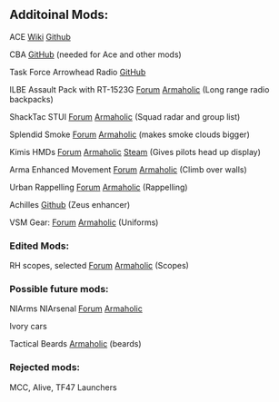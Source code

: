 ## Additoinal Mods:

ACE [Wiki](https://ace3mod.com/wiki/) [Github](https://github.com/acemod/ACE3/releases)

CBA [GitHub](https://github.com/CBATeam/CBA_A3/releases) (needed for Ace and other mods)

Task Force Arrowhead Radio [GitHub](https://github.com/michail-nikolaev/task-force-arma-3-radio/releases) 

ILBE Assault Pack with RT-1523G [Forum](https://forums.bohemia.net/forums/topic/190324-ilbe-assault-pack-with-rt-1523g-tfar/) [Armaholic](http://www.armaholic.com/page.php?id=30863) (Long range radio backpacks)

ShackTac STUI [Forum](https://forums.bohemia.net/forums/topic/139650-shacktac-user-interface-sthud-stgi-and-more/) [Armaholic](http://www.armaholic.com/page.php?id=29327) (Squad radar and group list)

Splendid Smoke [Forum](https://forums.bohemia.net/forums/topic/194479-splendid-smoke/) [Armaholic](http://www.armaholic.com/page.php?id=31688) (makes smoke clouds bigger)

Kimis HMDs [Forum](https://forums.bohemia.net/forums/topic/170973-helmet-mounted-displays-mod/) [Armaholic](http://www.armaholic.com/page.php?id=26351) [Steam](https://steamcommunity.com/sharedfiles/filedetails/?id=312724602) (Gives pilots head up display)

Arma Enhanced Movement [Forum](https://forums.bohemia.net/forums/topic/174788-enhanced-movement/) [Armaholic](http://www.armaholic.com/page.php?id=27224) (Climb over walls)

Urban Rappelling [Forum](https://forums.bohemia.net/forums/topic/192925-advanced-urban-rappelling/) [Armaholic](http://www.armaholic.com/page.php?id=31357) (Rappelling)

Achilles [Github](https://github.com/ArmaAchilles/Achilles/releases) (Zeus enhancer)

VSM Gear: [Forum](https://forums.bohemia.net/forums/topic/185842-vsm-release-thread/) [Armaholic](http://www.armaholic.com/page.php?id=29775) (Uniforms)

### Edited Mods:

RH scopes, selected [Forum](https://forums.bohemia.net/forums/topic/178072-rh-acc-pack/) [Armaholic](http://www.armaholic.com/page.php?id=28057) (Scopes)

### Possible future mods:

NIArms NIArsenal [Forum](https://forums.bohemia.net/forums/topic/190455-niarms-release-thread/) [Armaholic](http://www.armaholic.com/page.php?id=28329)

Ivory cars

Tactical Beards [Armaholic](http://www.armaholic.com/page.php?id=25411) (beards)

### Rejected mods: 

MCC, Alive, TF47 Launchers


   